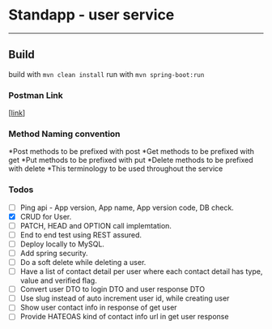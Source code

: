 # Standapp - user service

---

## Build

build with  `mvn clean install`
run with `mvn spring-boot:run`

### Postman Link

[[link](http://www.google.com)]

### Method Naming convention

 *Post methods to be prefixed with post
 *Get methods to be prefixed with get
 *Put methods to be prefixed with put
 *Delete methods to be prefixed with delete
 *This terminology to be used throughout the service

### Todos

- [ ] Ping api - App version, App name, App version code, DB check.
- [x] CRUD for User.
- [ ] PATCH, HEAD and OPTION call implemtation.
- [ ] End to end test using REST assured.
- [ ] Deploy locally to MySQL.
- [ ] Add spring security.
- [ ] Do a soft delete while deleting a user.
- [ ] Have a list of contact detail per user where each contact detail has type, value and verified flag.
- [ ] Convert user DTO to login DTO and user response DTO
- [ ] Use slug instead of auto increment user id, while creating user
- [ ] Show user contact info in response of get user
- [ ] Provide HATEOAS kind of contact info url in get user response
